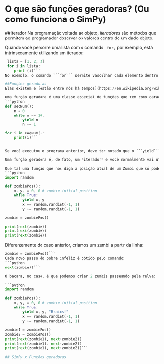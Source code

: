 # O que são funções geradoras? (Ou como funciona o SimPy)

##Iterador
Na programação voltada ao objeto, *iteradores* são métodos que permitem ao programador observar os valores dentro de um dado objeto.

<!---
esta seção está bem confusa, rever

Só joguei uns conceitos. AInda não sei como apresentar isso de modo didático
--->

Quando você percorre uma lista com o comando ```
for,```
 por exemplo, está intrinsecamente utilizando um iterador:
```python
 lista = [1, 2, 3]
 for i in lista:
    print (i)```
No exemplo, o comando ```for``` permite vasculhar cada elemento dentro da lista.

##Funções geradoras
Elas existem e [estão entre nós há tempos](https://en.wikipedia.org/wiki/Generator_(computer_programming), nós é que não sabíamos...

Uma função geradora é uma classe especial de funções que tem como característica retornar valores em sequência, cada vez que são chamadas. O que torna uma função qualquer uma *função geradora* é a presença do comando ```yield``` em seu corpo. Por exemplo, cada vez que a função a seguir é chamada, ela retorna um novo número da sequência entre 0 e 10:
```python
def seqNum():
    n = 0
    while n <= 10:
        yield n
        n += 1

for i in seqNum():
    print(i)```


Se você executou o programa anterior, deve ter notado que o ```yield``` funciona como um ```return``` dentro da função, mas com o *superpoder* de aguardar o retorno do fluxo de controle do programa ali mesmo na linha do ```yield```, ou seja: a segunda chamada da função **não** executa o corpo inteiro da função! Isto significa que, numa segunda chamada à função, a execução retoma a partir da linha seguinte ao ```yield``` e o próximo valor de *n* será o anterior incrementado de 1.

Uma função geradora é, de fato, um *iterador* e você normalmente vai utilizá-la dentro de algum *loop* for como no caso anterior ou, você pode chamá-la diretamente pelo comando ```next``` do Python, como será visto no próximo exemplo.  

Que tal uma função que nos diga a posição atual de um Zumbi que só pode andar uma casa por fez no plano? A função geradora a seguir acompanha o andar cambeleante do zumbi pelo plano:
```python
import random

def zombiePos():
    x, y, = 0, 0 # zombie initial position
    while True:
        yield x, y
        x += random.randint(-1, 1)
        y += random.randint(-1, 1)

zombie = zombiePos()

print(next(zombie))
print(next(zombie))
print(next(zombie))
```
Diferentemente do caso anterior, criamos um zumbi a partir da linha:
```python
zombie = zombiePos()```
Cada novo passo do pobre infeliz é obtido pelo comando:
```python
next(zombie))```

O bacana, no caso, é que podemos criar 2 zumbis passeando pela relva:

```python
import random

def zombiePos():
    x, y, = 0, 0 # zombie initial position
    while True:
        yield x, y, "Brains!"
        x += random.randint(-1, 1)
        y += random.randint(-1, 1)
        
zombie1 = zombiePos()
zombie2 = zombiePos()
print(next(zombie1), next(zombie2))
print(next(zombie1), next(zombie2))
print(next(zombie1), next(zombie2))```

## SimPy x Funções geradoras


    
